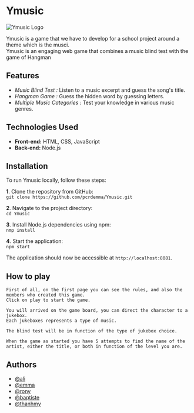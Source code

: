 
# Ymusic
![Ymusic Logo](/images/logo-Ymusic.png)

Ymusic is a game that we have to develop for a school project around a theme which is the musci.  
Ymusic is an engaging web game that combines a music blind test with the game of Hangman

## Features

- *Music Blind Test :* Listen to a music excerpt and guess the song's title.
- *Hangman Game :* Guess the hidden word by guessing letters.
- *Multiple Music Categories :* Test your knowledge in various music genres.  

## Technologies Used

- **Front-end:** HTML, CSS, JavaScript
- **Back-end:** Node.js
    


## Installation

To run Ymusic locally, follow these steps:

**1**. Clone the repository from GitHub:  
`git clone https://github.com/pcrdemma/Ymusic.git`  

**2**. Navigate to the project directory:  
`cd Ymusic `  

**3**. Install Node.js dependencies using npm:  
`nmp install`   

**4**. Start the application:  
`npm start` 

The application should now be accessible at `http://localhost:8081`.

## How to play    

    First of all, on the first page you can see the rules, and also the members who created this game.  
    Click on play to start the game.  

    You will arrived on the game board, you can direct the character to a jukebox.   
    Each jukeboxes represents a type of music.  

    The blind test will be in function of the type of jukebox choice.  

    When the game as started you have 5 attempts to find the name of the artist, either the title, or both in function of the level you are. 



## Authors

- [@ali](https://www.github.com/celebi0103)
- [@emma](https://www.github.com/pcrdemma)
- [@rony](https://www.github.com/ronyk10)
- [@baptiste](https://www.github.com/bapetisteuh)
- [@thanhmy](https://www.github.com/thanhmy69)

